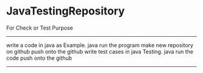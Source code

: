 # JavaTestingRepository
For Check or Test Purpose
**************************************************************************
write a code in java as Example.
java run the program 
make new repository on github push onto the github 
write test cases in java Testing.
java run the code 
push onto the github
**************************************************************************
